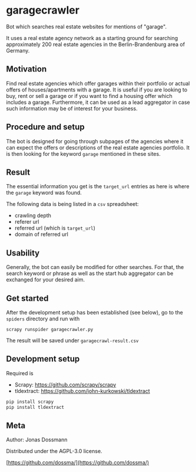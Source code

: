 # garagecrawler
Bot which searches real estate websites for mentions of "garage".

It uses a real estate agency network as a starting ground for searching approximately 200 real estate agencies in the Berlin-Brandenburg area of Germany.

## Motivation
Find real estate agencies which offer garages within their portfolio or actual offers of houses/apartments with a garage.
It is useful if you are looking to buy, rent or sell a garage or if you want to find a housing offer which includes a garage.
Furthermore, it can be used as a lead aggregator in case such information may be of interest for your business.  

## Procedure and setup
The bot is designed for going through subpages of the agencies where it can expect the offers or descriptions of the real estate agencies portfolio.
It is then looking for the keyword `garage` mentioned in these sites. 

## Result
The essential information you get is the `target_url` entries as here is where the `garage` keyword was found.  

The following data is being listed in a `csv` spreadsheet:
- crawling depth
- referer url
- referred url (which is `target_url`)
- domain of referred url

## Usability
Generally, the bot can easily be modified for other searches. For that, the search keyword or phrase as well as the start hub aggregator can be exchanged for your desired aim. 

## Get started
After the development setup has been established (see below), go to the `spiders` directory and run with

`scrapy runspider garagecrawler.py`

The result will be saved under `garagecrawl-result.csv`

## Development setup
Required is
- Scrapy: https://github.com/scrapy/scrapy
- tldextract: https://github.com/john-kurkowski/tldextract

```sh
pip install scrapy
pip install tldextract
```

## Meta

Author: Jonas Dossmann

Distributed under the AGPL-3.0 license.

[https://github.com/dossma/](https://github.com/dossma/)
